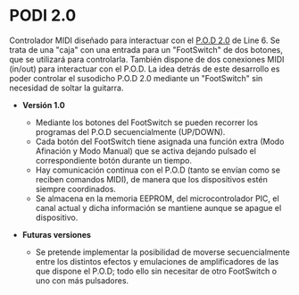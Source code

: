 # PODI 2.0

Controlador MIDI diseñado para interactuar con el [P.O.D 2.0](http://line6.com/pod20/) de Line 6.
Se trata de una "caja" con una entrada para un "FootSwitch" de dos botones, que se utilizará para controlarla. También dispone de dos conexiones MIDI (in/out) para interactuar con el P.O.D.
La idea detrás de este desarrollo es poder controlar el susodicho P.O.D 2.0 mediante un "FootSwitch" sin necesidad de soltar la guitarra.

* **Versión 1.0**
  * Mediante los botones del FootSwitch se pueden recorrer los programas del P.O.D secuencialmente (UP/DOWN).
  * Cada botón del FootSwitch tiene asignada una función extra (Modo Afinación y Modo Manual) que se activa dejando pulsado el correspondiente botón durante un tiempo.
  * Hay comunicación continua con el P.O.D (tanto se envían como se reciben comandos MIDI), de manera que los dispositivos estén siempre coordinados.
  * Se almacena en la memoria EEPROM, del microcontrolador PIC, el canal actual y dicha información se mantiene aunque se apague el dispositivo.

* **Futuras versiones**
  * Se pretende implementar la posibilidad de moverse secuencialmente entre los distintos efectos y emulaciones de amplificadores de las que dispone el P.O.D; todo ello sin necesitar de otro FootSwitch o uno con más pulsadores.